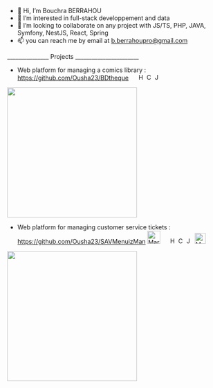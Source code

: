 - 👋 Hi, I’m Bouchra BERRAHOU
- 👀 I’m interested in full-stack developpement and data
- 💞️ I’m looking to collaborate on any project with JS/TS, PHP, JAVA, Symfony, NestJS, React, Spring
- 📫 you can reach me by email at b.berrahoupro@gmail.com

_______________ Projects _______________________

+ Web platform for managing a comics library : https://github.com/Ousha23/BDtheque <img src="https://github.com/user-attachments/assets/01ee8b68-caf0-49f1-82aa-4c07a0460c23" width="15px" /> <img src="https://cdn.jsdelivr.net/gh/devicons/devicon/icons/html5/html5-plain.svg" alt="HTML5" width="15px" /> <img src="https://cdn.jsdelivr.net/gh/devicons/devicon/icons/css3/css3-plain.svg" alt="CSS3" width="15px" /> <img src="https://cdn.jsdelivr.net/gh/devicons/devicon/icons/javascript/javascript-plain.svg" alt="JavaScript" width="15px" />

<img src="https://github.com/user-attachments/assets/0b23e66c-33f4-4a0b-8d56-d00f6a500c6f" width="300px" />

+ Web platform for managing customer service tickets : https://github.com/Ousha23/SAVMenuizMan <img src="https://github.com/user-attachments/assets/7cd2c088-fa42-47e5-afcd-377512e590d7" alt="MariaDB" width="30px" /> <img src="https://github.com/user-attachments/assets/01ee8b68-caf0-49f1-82aa-4c07a0460c23" width="15px" /> <img src="https://cdn.jsdelivr.net/gh/devicons/devicon/icons/html5/html5-plain.svg" alt="HTML5" width="15px" /> <img src="https://cdn.jsdelivr.net/gh/devicons/devicon/icons/css3/css3-plain.svg" alt="CSS3" width="15px" /> <img src="https://cdn.jsdelivr.net/gh/devicons/devicon/icons/javascript/javascript-plain.svg" alt="JavaScript" width="15px" /> <img src="https://github.com/user-attachments/assets/6e410476-35d2-4d0c-88d6-b1fb9a39dd62" alt="MariaDB" width="25px" /> 

<img src="https://github.com/user-attachments/assets/4a879b0e-87ac-4f8d-b70a-1742b0ff662e"  width="300px" />
